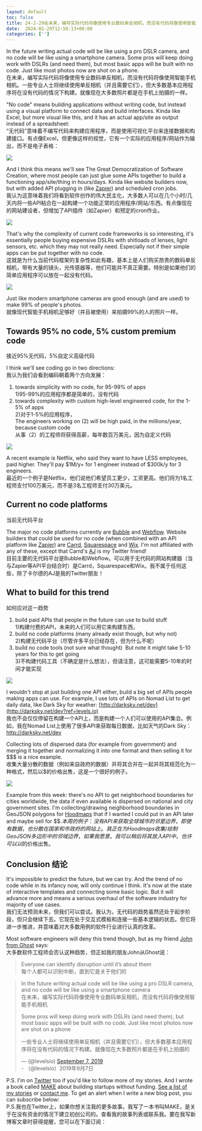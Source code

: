 ```yaml
---
layout: default
toc: false
title: 24-2-29在未来，编写实际代码将像使用专业数码单反相机，而没有代码将像使用智能手机相机 --- In the future writing actual code will be like using a pro DSLR camera, and no code will be like using a smartphone camera
date:  2024-02-29T12:50:13+08:00
categories: ['']
---
```



In the future writing actual code will be like using a pro DSLR camera, and no code will be like using a smartphone camera. Some pros will keep doing work with DSLRs (and need them), but most basic apps will be built with no code. Just like most photos now are shot on a phone.  
在未来，编写实际代码将像使用专业数码单反相机，而没有代码将像使用智能手机相机。一些专业人士将继续使用单反相机（并且需要它们），但大多数基本应用程序将在没有代码的情况下构建。就像现在大多数照片都是在手机上拍摄的一样。

"No code" means building applications without writing code, but instead using a visual platform to connect data and build interfaces. Kinda like Excel, but more visual like this, and it has an actual app/site as output instead of a spreadsheet:  
“无代码”意味着不编写代码来构建应用程序，而是使用可视化平台来连接数据和构建接口。有点像Excel，但更像这样的视觉，它有一个实际的应用程序/网站作为输出，而不是电子表格：

![](https://levels.io/content/images/2019/09/Screen-Shot-2019-09-08-at-4.39.55-PM.png)

And I think this means we'll see The Great Democratization of Software Creation, where most people can just glue some APIs together to build a functioning app/site/thing in hours/days. Kinda like website builders now, but with added API plugging in (like [Zapier](https://zapier.com/?ref=levels.io)) and scheduled cron jobs.  
我认为这意味着我们将看到软件创作的伟大民主化，大多数人可以在几个小时/几天内将一些API粘合在一起构建一个功能正常的应用程序/网站/东西。有点像现在的网站建设者，但增加了API插件（如Zapier）和预定的cron作业。

![](https://levels.io/content/images/2019/09/maxresdefault.jpg)

That's why the complexity of current code frameworks is so interesting, it's essentially people buying expensive DSLRs with shitloads of lenses, light sensors, etc. which they may not really need. Especially not if their simple apps can be put together with no code.  
这就是为什么当前代码框架的复杂性如此有趣，基本上是人们购买昂贵的数码单反相机，带有大量的镜头，光传感器等，他们可能并不真正需要。特别是如果他们的简单应用程序可以放在一起没有代码。

![](https://levels.io/content/images/2019/09/camera-iphone-xs.jpg)

Just like modern smartphone cameras are good enough (and are used) to make 99% of people's photos.  
就像现代智能手机相机足够好（并且被使用）来拍摄99%的人的照片一样。

## Towards 95% no code, 5% custom premium code  
接近95%无代码，5%自定义高级代码

I think we'll see coding go in two directions:  
我认为我们会看到编码朝着两个方向发展：  
1) towards simplicity with no code, for 95-99% of apps  
1)95-99%的应用程序都是简单的，没有代码  
2) towards complexity with custom high-level engineered code, for the 1-5% of apps  
2)对于1-5%的应用程序，  
The engineers working on (2) will be high paid, in the millions/year, because custom code  
从事（2）的工程师将获得高薪，每年数百万美元，因为自定义代码

![](https://levels.io/content/images/2019/09/image.png)

A recent example is Netflix, who said they want to have LESS employees, paid higher. They'll pay $1M/y+ for 1 engineer instead of $300k/y for 3 engineers.  
最近的一个例子是Netflix，他们说他们希望员工更少，工资更高。他们将为1名工程师支付100万美元，而不是3名工程师支付30万美元。

## Current no code platforms  
当前无代码平台

The major no code platforms currently are [Bubble](https://bubble.is/?ref=levels.io) and [Webflow](https://webflow.com/?ref=levels.io). Website builders that could be used for no code (when combined with an API platform like [Zapier](https://zapier.com/?ref=levels.io)) are [Carrd](https://carrd.com/?ref=levels.io), [Squarespace](https://squarespace.com/?ref=levels.io) and [Wix](https://wix.com/?ref=levels.io). I'm not affiliated with any of these, except that Carrd's [AJ](https://twitter.com/ajlkn?ref=levels.io) is my Twitter friend!  
目前主要的无代码平台是Bubble和Webflow。可以用于无代码的网站构建器（当与Zapier等API平台结合时）是Carrd，Squarespace和Wix。我不属于任何这些，除了卡尔德的AJ是我的Twitter朋友！

## What to build for this trend  
如何应对这一趋势

1) build paid APIs that people in the future can use to build stuff  
1)构建付费的API，未来的人们可以用它来构建东西，  
2) build no code platforms (many already exist though, but why not)  
2)构建无代码平台（尽管许多平台已经存在，但为什么不呢）  
3) build no code tools (not sure what thought)  But note it might take 5-10 years for this to get going  
3)不构建代码工具（不确定是什么想法），但请注意，这可能需要5-10年的时间才能实现

![](https://levels.io/content/images/2019/09/screen_shot_2019-07-22_at_2_38_11_pm_kJltvr5l2i.jpeg)

I wouldn't stop at just building one API either, build a big set of APIs people making apps can use. For example, I use lots of APIs on Nomad List to get daily data, like Dark Sky for weather: [http://darksky.net/dev](http://darksky.net/dev?ref=levels.io)  
我也不会仅仅停留在构建一个API上，而是构建一个人们可以使用的API集合。例如，我在Nomad List上使用了很多API来获取每日数据，比如天气的Dark Sky：http://darksky.net/dev

Collecting lots of dispersed data (for example from government) and merging it together and normalizing it into one format and then selling it for $$$ is a nice example.  
收集大量分散的数据（例如来自政府的数据）并将其合并在一起并将其规范化为一种格式，然后以$的价格出售，这是一个很好的例子。

![](https://levels.io/content/images/2019/09/Screen-Shot-2019-09-08-at-12.13.39-AM.png)

Example from this week: there's no API to get neighborhood boundaries for cities worldwide, the data if even available is dispersed on national and city government sites. I'm collecting/drawing neighborhood boundaries in GeoJSON polygons for [Hoodmaps](http://hoodmaps.com/?ref=levels.io) that if I wanted I could put in an API later and maybe sell for $$$.  
本周的例子：没有API来获取全球城市的邻里边界，即使有数据，也分散在国家和市政府的网站上。我正在为Hoodmaps收集/绘制GeoJSON多边形中的邻域边界，如果我愿意，我可以稍后将其放入API中，也许可以以$的价格出售。

## Conclusion 结论

It's impossible to predict the future, but we can try. And the trend of no code while in its infancy now, will only continue I think. It's now at the state of interactive templates and connecting some basic logic. But it will advance more and means a serious overhaul of the software industry for majority of use cases.  
我们无法预测未来，但我们可以尝试。我认为，无代码的趋势虽然还处于起步阶段，但只会继续下去。它现在处于交互式模板和连接一些基本逻辑的状态。但它将进一步推进，并意味着对大多数用例的软件行业进行认真的改革。

Most software engineers will deny this trend though, but as my friend [John from Ghost](https://twitter.com/johnonolan?ref=levels.io) says:  
大多数软件工程师会否认这种趋势，但正如我的朋友John从Ghost说：

> Everyone can identify disruption until it’s about them  
> 每个人都可以识别中断，直到它是关于他们的

> In the future writing actual code will be like using a pro DSLR camera, and no code will be like using a smartphone camera  
> 在未来，编写实际代码将像使用专业数码单反相机，而没有代码将像使用智能手机相机
> 
> Some pros will keep doing work with DSLRs (and need them), but most basic apps will be built with no code. Just like most photos now are shot on a phone
> 
>   
> 一些专业人士将继续使用单反相机（并且需要它们），但大多数基本应用程序将在没有代码的情况下构建。就像现在大多数照片都是在手机上拍摄的
> 
> —  (@levelsio) [September 7, 2019](https://twitter.com/levelsio/status/1170258907232493574?ref_src=twsrc%5Etfw&ref=levels.io)  
> \- （@levelsio）2019年9月7日

P.S. I'm on [Twitter](https://twitter.com/levelsio) too if you'd like to follow more of my stories. And I wrote a book called [MAKE](https://makebook.io/) about building startups without funding. [See a list of my stories](https://levels.io/archive/) or [contact me](https://levels.io/contact-me/). To get an alert when I write a new blog post, you can subscribe below:  
P.S.我也在Twitter上，如果你想关注我的更多故事。我写了一本书叫MAKE，是关于在没有资金的情况下建立初创公司的。查看我的故事列表或联系我。要在我写新博客文章时获得提醒，您可以在下面订阅：